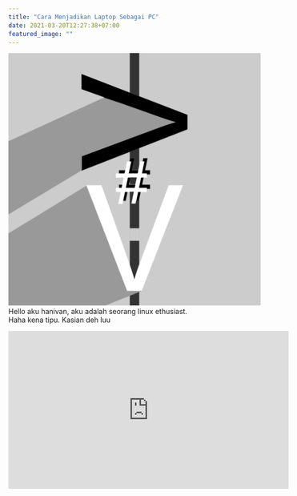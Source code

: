 ```yaml
---
title: "Cara Menjadikan Laptop Sebagai PC"
date: 2021-03-20T12:27:38+07:00
featured_image: ""
---
```

![ini adalah gambar](../../uploads/favicon.png)\
Hello aku hanivan, aku adalah seorang linux ethusiast.  
Haha kena tipu. Kasian deh luu

<iframe width="560" height="315" src="https://www.youtube.com/embed/4S2qngt4dpA" title="YouTube video player" frameborder="0" allow="accelerometer; autoplay; clipboard-write; encrypted-media; gyroscope; picture-in-picture" allowfullscreen></iframe>
